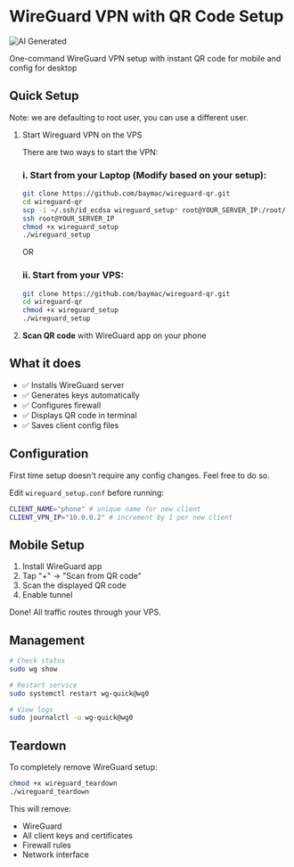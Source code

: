 # WireGuard VPN with QR Code Setup

![AI Generated](https://img.shields.io/badge/🤖_AI-Generated-orange)

One-command WireGuard VPN setup with instant QR code for mobile and config for desktop

## Quick Setup

Note: we are defaulting to root user, you can use a different user.

1. Start Wireguard VPN on the VPS

   There are two ways to start the VPN:

   ### i. Start from your Laptop (Modify based on your setup):
      ```bash
      git clone https://github.com/baymac/wireguard-qr.git
      cd wireguard-qr
      scp -i ~/.ssh/id_ecdsa wireguard_setup* root@YOUR_SERVER_IP:/root/
      ssh root@YOUR_SERVER_IP
      chmod +x wireguard_setup
      ./wireguard_setup
      ```

   OR

   ### ii. Start from your VPS:
      ```bash
      git clone https://github.com/baymac/wireguard-qr.git
      cd wireguard-qr
      chmod +x wireguard_setup
      ./wireguard_setup
      ```

2. **Scan QR code** with WireGuard app on your phone

## What it does

- ✅ Installs WireGuard server
- ✅ Generates keys automatically  
- ✅ Configures firewall
- ✅ Displays QR code in terminal
- ✅ Saves client config files

## Configuration

First time setup doesn't require any config changes. Feel free to do so.

Edit `wireguard_setup.conf` before running:

```bash
CLIENT_NAME="phone" # unique name for new client
CLIENT_VPN_IP="10.0.0.2" # increment by 1 per new client
```

## Mobile Setup

1. Install WireGuard app
2. Tap "+" → "Scan from QR code"
3. Scan the displayed QR code
4. Enable tunnel

Done! All traffic routes through your VPS.

## Management

```bash
# Check status
sudo wg show

# Restart service  
sudo systemctl restart wg-quick@wg0

# View logs
sudo journalctl -u wg-quick@wg0
```

## Teardown

To completely remove WireGuard setup:

```bash
chmod +x wireguard_teardown
./wireguard_teardown
```

This will remove:
- WireGuard
- All client keys and certificates  
- Firewall rules
- Network interface
